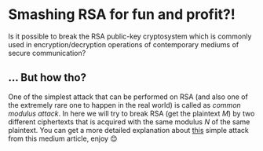 # Smashing RSA for fun and profit?!
Is it possible to break the RSA public-key cryptosystem which is commonly used in encryption/decryption operations of contemporary mediums of secure communication?

## ... But how tho?
One of the simplest attack that can be performed on RSA (and also one of the extremely rare one to happen in the real world) is called as _common modulus attack_. In here we will try to break RSA (get the plaintext _M_) by two different ciphertexts that is acquired with the same modulus _N_ of the same plaintext. You can get a more detailed explanation about [this](https://medium.com/bugbountywriteup/rsa-attacks-common-modulus-7bdb34f331a5) simple attack from this medium article, enjoy :blush:
